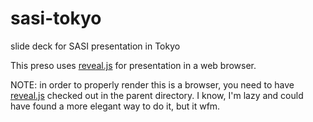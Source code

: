 # sasi-tokyo
slide deck for SASI presentation in Tokyo

This preso uses [reveal.js](https://github.com/hakimel/reveal.js) for presentation in a web browser.
	
NOTE: in order to properly render this is a browser, you need to have [reveal.js](https://github.com/hakimel/reveal.js) checked out in the parent directory. I know, I'm lazy and could have found a more elegant way to do it, but it wfm.